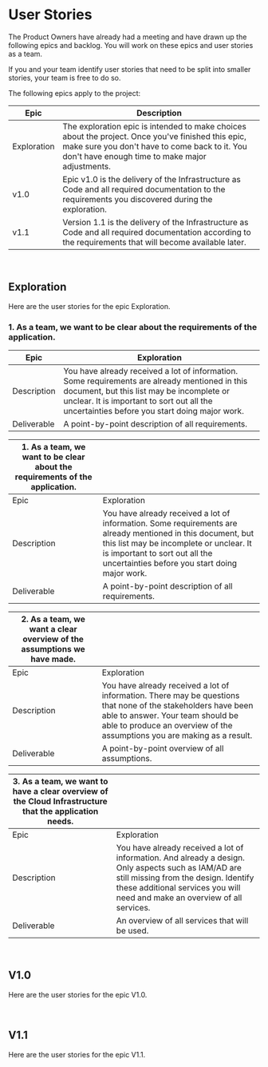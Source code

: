 # User Stories
The Product Owners have already had a meeting and have drawn up the following epics and backlog. You will work on these epics and user stories as a team.

If you and your team identify user stories that need to be split into smaller stories, your team is free to do so.

The following epics apply to the project:

| Epic | Description |
| --- | ----------- |
| Exploration | The exploration epic is intended to make choices about the project. Once you've finished this epic, make sure you don't have to come back to it. You don't have enough time to make major adjustments. |
| v1.0 | Epic v1.0 is the delivery of the Infrastructure as Code and all required documentation to the requirements you discovered during the exploration. |
| v1.1 | Version 1.1 is the delivery of the Infrastructure as Code and all required documentation according to the requirements that will become available later. |  
<br>

## Exploration
Here are the user stories for the epic Exploration.

### 1. As a team, we want to be clear about the requirements of the application.

| Epic | Exploration |
| --- | ----------- |
| Description | You have already received a lot of information. Some requirements are already mentioned in this document, but this list may be incomplete or unclear. It is important to sort out all the uncertainties before you start doing major work. |
| Deliverable | A point-by-point description of all requirements. |

| 1. As a team, we want to be clear about the requirements of the application. |  |
| --- | ----------- |
| Epic | Exploration |
| Description | You have already received a lot of information. Some requirements are already mentioned in this document, but this list may be incomplete or unclear. It is important to sort out all the uncertainties before you start doing major work. |
| Deliverable | A point-by-point description of all requirements. |

| 2. As a team, we want a clear overview of the assumptions we have made. |  |
| --- | ----------- |
| Epic | Exploration |
| Description | You have already received a lot of information. There may be questions that none of the stakeholders have been able to answer. Your team should be able to produce an overview of the assumptions you are making as a result. |
| Deliverable | A point-by-point overview of all assumptions. |

| 3. As a team, we want to have a clear overview of the Cloud Infrastructure that the application needs. |  |
| --- | ----------- |
| Epic | Exploration |
| Description | You have already received a lot of information. And already a design. Only aspects such as IAM/AD are still missing from the design. Identify these additional services you will need and make an overview of all services. |
| Deliverable | An overview of all services that will be used. |  
<br>

## V1.0
Here are the user stories for the epic V1.0.

<br>

## V1.1
Here are the user stories for the epic V1.1.